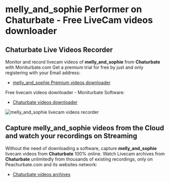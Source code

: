 # melly_and_sophie Performer on Chaturbate - Free LiveCam videos downloader

## Chaturbate Live Videos Recorder

Monitor and record livecam videos of **melly_and_sophie** from **Chaturbate** with Moniturbate.com
Get a premium trial for free by just and only registering with your Email address:
* [melly_and_sophie Premium videos downloader](https://moniturbate.com/request-demo-licence-key.html)

Free livecam videos downloader - Moniturbate Software:
* [Chaturbate videos downloader](https://moniturbate.com/moniturbate-download-software.html)

![melly_and_sophie livecam videos recorder](https://peachurnet.com/templates/moniturbate-software.png)


## Capture melly_and_sophie videos from the Cloud and watch your recordings on Streaming

Without the need of downloading a software, capture **melly_and_sophie** livecam videos from **Chaturbate** 100% online.
Watch Livecam archives from **Chaturbate** unlimitedly from thousands of existing recordings, only on Peachurbate.com and its websites network:
* [Chaturbate videos archives](https://peachurnet.com/)